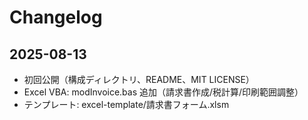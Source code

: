 # Changelog

## 2025-08-13
- 初回公開（構成ディレクトリ、README、MIT LICENSE）
- Excel VBA: modInvoice.bas 追加（請求書作成/税計算/印刷範囲調整）
- テンプレート: excel-template/請求書フォーム.xlsm
